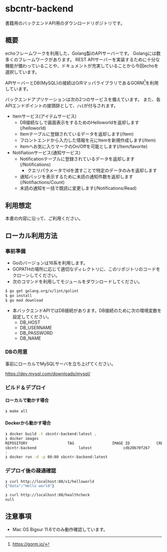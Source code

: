 # sbcntr-backend 

書籍用のバックエンドAPI用のダウンロードリポジトリです。

## 概要
echoフレームワークを利用した、Golang製のAPIサーバーです。
Golangには数多くのフレームワークがあります。
REST APIサーバーを実装するために十分な機能が備わっていることや、ドキュメントが充実していることから今回echoを選択しています。

APIサーバーとDB(MySQL)の接続はO/RマッパライブラリであるGORM[^gorm]を利用しています。

[^gorm]: https://gorm.io/

バックエンドアプリケーションは次の2つのサービスを備えています。
また、各APIエンドポイントの接頭辞として、`/v1`が付与されます。

- Itemサービス(アイテムサービス)
  - DB接続なしで画面表示をするためのHelloworldを返却します(/helloworld)
  - Itemテーブルに登録されているデータを返却します(/Item)
  - フロントエンドから入力した情報を元にItemを新規作成します(/Item)
  - Itemへお気に入りマークのOn/Offを可能とします(/Item/favorite)
- Notifiationサービス(通知サービス)
  - Notificationテーブルに登録されているデータを返却します(/Notifications)
    - クエリパラメータでidを渡すことで特定のデータのみを返却します
  - 通知バッジを表示するために未読の通知件数を返却します(/Notifiactions/Count)
  - 未読の通知を一括で既読に変更します(/Notifications/Read)

## 利用想定
本書の内容に沿って、ご利用ください。

## ローカル利用方法

### 事前準備
- Goのバージョンは16系を利用します。
- GOPATHの場所に応じて適切なディレクトリに、このリポジトリのコードをクローンしてください。
- 次のコマンドを利用してモジュールをダウンロードしてください。

```bash
$ go get golang.org/x/lint/golint
$ go install
$ go mod download
```

- 本バックエンドAPIではDB接続があります。DB接続のために次の環境変数を設定してください。
  - DB_HOST
  - DB_USERNAME 
  - DB_PASSWORD 
  - DB_NAME

### DBの用意

事前にローカルでMySQLサーバを立ち上げてください。

https://dev.mysql.com/downloads/mysql/

### ビルド＆デプロイ

#### ローカルで動かす場合

```bash
❯ make all
```

#### Dockerから動かす場合

```bash
❯ docker build -t sbcntr-backend:latest .
❯ docker images
REPOSITORY                  TAG                 IMAGE ID            CREATED             SIZE
sbcntr-backend                   latest              cdb20b70f267        58 minutes ago      4.45MB
:
❯ docker run -d -p 80:80 sbcntr-backend:latest
```

### デプロイ後の疎通確認

```bash
❯ curl http://localhost:80/v1/helloworld
{"data":"Hello world"}

❯ curl http://localhost:80/healthcheck
null
```

## 注意事項
- Mac OS Bigsur 11.6でのみ動作確認しています。
